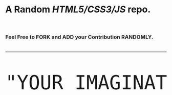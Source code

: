 <h1>A <strong>Random <i>HTML5/CSS3/JS</i></strong> repo.</h1><br>

<h3>Feel Free</b> to FORK and ADD your Contribution <strong>RANDOMLY</strong>.<br><br></h3>
<hr>
<pre style="font-size: 60px">"YOUR IMAGINATION, YOUR OWN LIMIT!!"</pre>
